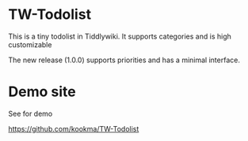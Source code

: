 # TW-Todolist
This is a tiny todolist in Tiddlywiki. It supports categories and is high customizable

The new release (1.0.0) supports priorities and has a minimal interface.

# Demo site
See for demo

 https://github.com/kookma/TW-Todolist
